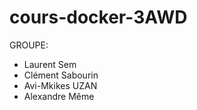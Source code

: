 # cours-docker-3AWD

GROUPE:  

- Laurent Sem
- Clément Sabourin
- Avi-Mkikes UZAN
- Alexandre Même

